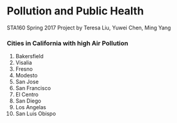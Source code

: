 # Pollution and Public Health
STA160 Spring 2017 Project by Teresa Liu, Yuwei Chen, Ming Yang

### Cities in California with high Air Pollution
1. Bakersfield
2. Visalia
3. Fresno
4. Modesto
5. San Jose
6. San Francisco
7. El Centro
8. San Diego
9. Los Angelas
10. San Luis Obispo
